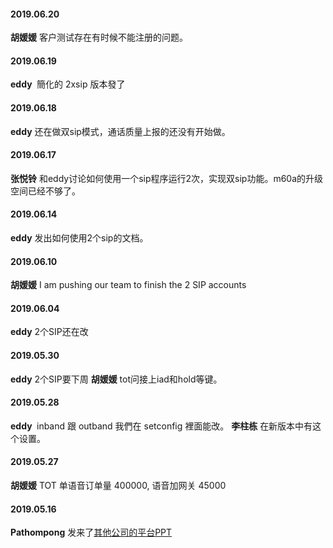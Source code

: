 
#### 2019.06.20
**胡媛媛**  客户测试存在有时候不能注册的问题。
#### 2019.06.19
**eddy**  簡化的 2xsip 版本發了
#### 2019.06.18
**eddy**  还在做双sip模式，通话质量上报的还没有开始做。
#### 2019.06.17
**张悦铃**  和eddy讨论如何使用一个sip程序运行2次，实现双sip功能。m60a的升级空间已经不够了。
#### 2019.06.14
**eddy**  发出如何使用2个sip的文档。
#### 2019.06.10
**胡媛媛**  I am pushing our team to finish the 2 SIP accounts 
#### 2019.06.04
**eddy** 2个SIP还在改
#### 2019.05.30
**eddy**  2个SIP要下周
**胡媛媛** tot问接上iad和hold等键。
#### 2019.05.28
**eddy**  inband 跟 outband 我們在 setconfig 裡面能改。
**李柱栋**  在新版本中有这个设置。
#### 2019.05.27
**胡媛媛**  TOT 单语音订单量 400000, 语音加网关 45000
#### 2019.05.16
**Pathompong** 发来了[其他公司的平台PPT](http://192.168.1.93:8000/yealing.pptx)  
